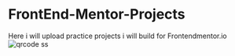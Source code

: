 # FrontEnd-Mentor-Projects
Here i will upload practice projects i will build for Frontendmentor.io
![qrcode ss](https://user-images.githubusercontent.com/70018752/187071583-fd559ac2-5a90-469a-8861-d86fd7d3ef7c.png)
